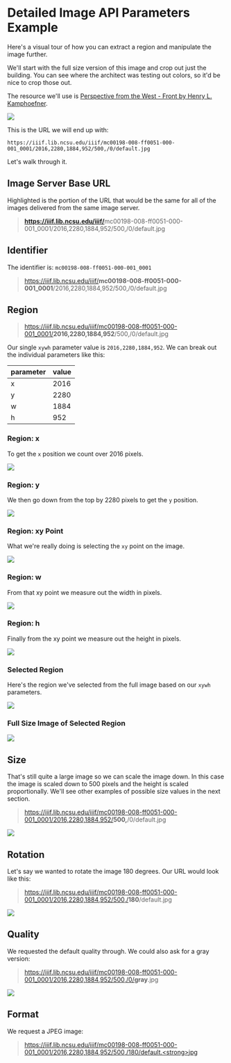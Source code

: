 # Detailed Image API Parameters Example

Here's a visual tour of how you can extract a region and manipulate the image further.

We'll start with the full size version of this image and crop out just the building. You can see where the architect was testing out colors, so it'd be nice to crop those out.

The resource we'll use is [Perspective from the West - Front by Henry L. Kamphoefner](https://d.lib.ncsu.edu/collections/catalog/mc00198-008-ff0051-000-001_0001).

![](https://iiif.lib.ncsu.edu/iiif/mc00198-008-ff0051-000-001_0001/full/800,/0/default.jpg)

This is the URL we will end up with:

`https://iiif.lib.ncsu.edu/iiif/mc00198-008-ff0051-000-001_0001/2016,2280,1884,952/500,/0/default.jpg`

Let's walk through it.

## Image Server Base URL

Highlighted is the portion of the URL that would be the same for all of the images delivered from the same image server.

> <a href="https://iiif.lib.ncsu.edu/iiif/mc00198-008-ff0051-000-001_0001/2016,2280,1884,952/500,/0/default.jpg" target=_blank><strong>https://iiif.lib.ncsu.edu/iiif/</strong>mc00198-008-ff0051-000-001_0001/2016,2280,1884,952/500,/0/default.jpg</a>

## Identifier

The identifier is: `mc00198-008-ff0051-000-001_0001`

> <a href="https://iiif.lib.ncsu.edu/iiif/mc00198-008-ff0051-000-001_0001/2016,2280,1884,952/500,/0/default.jpg" target=_blank>https://iiif.lib.ncsu.edu/iiif/<strong>mc00198-008-ff0051-000-001_0001</strong>/2016,2280,1884,952/500,/0/default.jpg</a>

## Region

> <a href="https://iiif.lib.ncsu.edu/iiif/mc00198-008-ff0051-000-001_0001/2016,2280,1884,952/500,/0/default.jpg" target=_blank>https://iiif.lib.ncsu.edu/iiif/mc00198-008-ff0051-000-001_0001/<strong>2016,2280,1884,952</strong>/500,/0/default.jpg</a>

Our single `xywh` parameter value is `2016,2280,1884,952`. We can break out the individual parameters like this:

| parameter | value |
|:----------|:------|
| x         | 2016  |
| y         | 2280  |
| w         | 1884  |
| h         | 952   |

### Region: x

To get the `x` position we count over 2016 pixels.

![](../assets/images/kamp-small-x.jpg)

### Region: y

We then go down from the top by 2280 pixels to get the `y` position.

![](../assets/images/kamp-small-xy.jpg)

### Region: xy Point

What we're really doing is selecting the `xy` point on the image.

![](../assets/images/kamp-small-xy-point.jpg)

### Region: w

From that xy point we measure out the width in pixels.

![](../assets/images/kamp-small-w.jpg)

### Region: h

Finally from the xy point we measure out the height in pixels.

![](../assets/images/kamp-small-h.jpg)

### Selected Region

Here's the region we've selected from the full image based on our `xywh` parameters.

![](../assets/images/kamp-small-xywh-highlighted.jpg)

### Full Size Image of Selected Region

<div class="allow-overflow">
  <img src="https://iiif.lib.ncsu.edu/iiif/mc00198-008-ff0051-000-001_0001/2016,2280,1884,952/full/0/default.jpg">
</div>

## Size

That's still quite a large image so we can scale the image down. In this case the image is scaled down to 500 pixels and the height is scaled proportionally. We'll see other examples of possible size values in the next section.

> <a href="https://iiif.lib.ncsu.edu/iiif/mc00198-008-ff0051-000-001_0001/2016,2280,1884,952/500,/0/default.jpg" target=_blank>https://iiif.lib.ncsu.edu/iiif/mc00198-008-ff0051-000-001_0001/2016,2280,1884,952/<strong>500,</strong>/0/default.jpg</a>

![](https://iiif.lib.ncsu.edu/iiif/mc00198-008-ff0051-000-001_0001/2016,2280,1884,952/500,/0/default.jpg)

## Rotation

Let's say we wanted to rotate the image 180 degrees. Our URL would look like this:

> <a href="https://iiif.lib.ncsu.edu/iiif/mc00198-008-ff0051-000-001_0001/2016,2280,1884,952/500,/180/default.jpg" target=_blank>https://iiif.lib.ncsu.edu/iiif/mc00198-008-ff0051-000-001_0001/2016,2280,1884,952/500,/<strong>180</strong>/default.jpg</a>

![](https://iiif.lib.ncsu.edu/iiif/mc00198-008-ff0051-000-001_0001/2016,2280,1884,952/500,/180/default.jpg)

## Quality

We requested the default quality through. We could also ask for a gray version:

> <a href="https://iiif.lib.ncsu.edu/iiif/mc00198-008-ff0051-000-001_0001/2016,2280,1884,952/500,/0/gray.jpg" target=_blank>https://iiif.lib.ncsu.edu/iiif/mc00198-008-ff0051-000-001_0001/2016,2280,1884,952/500,/0/<strong>gray</strong>.jpg</a>

![](https://iiif.lib.ncsu.edu/iiif/mc00198-008-ff0051-000-001_0001/2016,2280,1884,952/500,/0/gray.jpg)

## Format

We request a JPEG image:

> <a href="https://iiif.lib.ncsu.edu/iiif/mc00198-008-ff0051-000-001_0001/2016,2280,1884,952/500,/180/default.jpg" target=_blank>https://iiif.lib.ncsu.edu/iiif/mc00198-008-ff0051-000-001_0001/2016,2280,1884,952/500,/180/default.<strong>jpg</strong></a>
